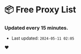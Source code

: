 # :package: Free Proxy List
### Updated every 15 minutes.

- Last updated: `2024-05-11 02:05`

:heart:
